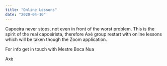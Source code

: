 ```yaml
---
title: "Online Lessons"
date: "2020-04-10"
---
```


Capoeira never stops, not even in front of the worst problem.
This is the spirit of the real capoeirista, therefore Axè group restart with online lessons
which will be taken though the Zoom application.

For info get in touch with Mestre Boca Nua

Axè
